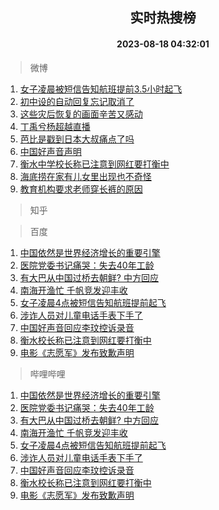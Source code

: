 <div align="center"><h2>实时热搜榜</h2><h4>2023-08-18 04:32:01</h4></div>

> 微博  

1. [女子凌晨被短信告知航班提前3.5小时起飞](https://s.weibo.com/weibo?q=%23%E5%A5%B3%E5%AD%90%E5%87%8C%E6%99%A8%E8%A2%AB%E7%9F%AD%E4%BF%A1%E5%91%8A%E7%9F%A5%E8%88%AA%E7%8F%AD%E6%8F%90%E5%89%8D3.5%E5%B0%8F%E6%97%B6%E8%B5%B7%E9%A3%9E%23&t=31&band_rank=1&Refer=top)<br />
2. [初中设的自动回复忘记取消了](https://s.weibo.com/weibo?q=%E5%88%9D%E4%B8%AD%E8%AE%BE%E7%9A%84%E8%87%AA%E5%8A%A8%E5%9B%9E%E5%A4%8D%E5%BF%98%E8%AE%B0%E5%8F%96%E6%B6%88%E4%BA%86&t=31&band_rank=2&Refer=top)<br />
3. [这些灾后恢复的画面辛苦又感动](https://s.weibo.com/weibo?q=%23%E8%BF%99%E4%BA%9B%E7%81%BE%E5%90%8E%E6%81%A2%E5%A4%8D%E7%9A%84%E7%94%BB%E9%9D%A2%E8%BE%9B%E8%8B%A6%E5%8F%88%E6%84%9F%E5%8A%A8%23&t=31&band_rank=3&Refer=top)<br />
4. [丁禹兮杨超越直播](https://s.weibo.com/weibo?q=%E4%B8%81%E7%A6%B9%E5%85%AE%E6%9D%A8%E8%B6%85%E8%B6%8A%E7%9B%B4%E6%92%AD&t=31&band_rank=4&Refer=top)<br />
5. [芭比是戳到日本大叔痛点了吗](https://s.weibo.com/weibo?q=%23%E8%8A%AD%E6%AF%94%E6%98%AF%E6%88%B3%E5%88%B0%E6%97%A5%E6%9C%AC%E5%A4%A7%E5%8F%94%E7%97%9B%E7%82%B9%E4%BA%86%E5%90%97%23&t=31&band_rank=5&Refer=top)<br />
6. [中国好声音声明](https://s.weibo.com/weibo?q=%23%E4%B8%AD%E5%9B%BD%E5%A5%BD%E5%A3%B0%E9%9F%B3%E5%A3%B0%E6%98%8E%23&t=31&band_rank=6&Refer=top)<br />
7. [衡水中学校长称已注意到网红要打衡中](https://s.weibo.com/weibo?q=%23%E8%A1%A1%E6%B0%B4%E4%B8%AD%E5%AD%A6%E6%A0%A1%E9%95%BF%E7%A7%B0%E5%B7%B2%E6%B3%A8%E6%84%8F%E5%88%B0%E7%BD%91%E7%BA%A2%E8%A6%81%E6%89%93%E8%A1%A1%E4%B8%AD%23&t=31&band_rank=7&Refer=top)<br />
8. [海底捞在家有儿女里出现也不奇怪](https://s.weibo.com/weibo?q=%E6%B5%B7%E5%BA%95%E6%8D%9E%E5%9C%A8%E5%AE%B6%E6%9C%89%E5%84%BF%E5%A5%B3%E9%87%8C%E5%87%BA%E7%8E%B0%E4%B9%9F%E4%B8%8D%E5%A5%87%E6%80%AA&t=31&band_rank=8&Refer=top)<br />
9. [教育机构要求老师穿长裤的原因](https://s.weibo.com/weibo?q=%E6%95%99%E8%82%B2%E6%9C%BA%E6%9E%84%E8%A6%81%E6%B1%82%E8%80%81%E5%B8%88%E7%A9%BF%E9%95%BF%E8%A3%A4%E7%9A%84%E5%8E%9F%E5%9B%A0&t=31&band_rank=9&Refer=top)<br />

> 知乎  


> 百度  

1. [中国依然是世界经济增长的重要引擎](https://www.baidu.com/s?wd=%E4%B8%AD%E5%9B%BD%E4%BE%9D%E7%84%B6%E6%98%AF%E4%B8%96%E7%95%8C%E7%BB%8F%E6%B5%8E%E5%A2%9E%E9%95%BF%E7%9A%84%E9%87%8D%E8%A6%81%E5%BC%95%E6%93%8E&sa=fyb_news&rsv_dl=fyb_news)<br />
2. [医院党委书记痛哭：失去40年工龄](https://www.baidu.com/s?wd=%E5%8C%BB%E9%99%A2%E5%85%9A%E5%A7%94%E4%B9%A6%E8%AE%B0%E7%97%9B%E5%93%AD%EF%BC%9A%E5%A4%B1%E5%8E%BB40%E5%B9%B4%E5%B7%A5%E9%BE%84&sa=fyb_news&rsv_dl=fyb_news)<br />
3. [有大巴从中国过桥去朝鲜? 中方回应](https://www.baidu.com/s?wd=%E6%9C%89%E5%A4%A7%E5%B7%B4%E4%BB%8E%E4%B8%AD%E5%9B%BD%E8%BF%87%E6%A1%A5%E5%8E%BB%E6%9C%9D%E9%B2%9C%3F+%E4%B8%AD%E6%96%B9%E5%9B%9E%E5%BA%94&sa=fyb_news&rsv_dl=fyb_news)<br />
4. [南海开渔忙 千帆竞发迎丰收](https://www.baidu.com/s?wd=%E5%8D%97%E6%B5%B7%E5%BC%80%E6%B8%94%E5%BF%99+%E5%8D%83%E5%B8%86%E7%AB%9E%E5%8F%91%E8%BF%8E%E4%B8%B0%E6%94%B6&sa=fyb_news&rsv_dl=fyb_news)<br />
5. [女子凌晨4点被短信告知航班提前起飞](https://www.baidu.com/s?wd=%E5%A5%B3%E5%AD%90%E5%87%8C%E6%99%A84%E7%82%B9%E8%A2%AB%E7%9F%AD%E4%BF%A1%E5%91%8A%E7%9F%A5%E8%88%AA%E7%8F%AD%E6%8F%90%E5%89%8D%E8%B5%B7%E9%A3%9E&sa=fyb_news&rsv_dl=fyb_news)<br />
6. [涉诈人员对儿童电话手表下手了](https://www.baidu.com/s?wd=%E6%B6%89%E8%AF%88%E4%BA%BA%E5%91%98%E5%AF%B9%E5%84%BF%E7%AB%A5%E7%94%B5%E8%AF%9D%E6%89%8B%E8%A1%A8%E4%B8%8B%E6%89%8B%E4%BA%86&sa=fyb_news&rsv_dl=fyb_news)<br />
7. [中国好声音回应李玟控诉录音](https://www.baidu.com/s?wd=%E4%B8%AD%E5%9B%BD%E5%A5%BD%E5%A3%B0%E9%9F%B3%E5%9B%9E%E5%BA%94%E6%9D%8E%E7%8E%9F%E6%8E%A7%E8%AF%89%E5%BD%95%E9%9F%B3&sa=fyb_news&rsv_dl=fyb_news)<br />
8. [衡水校长称已注意到网红要打衡中](https://www.baidu.com/s?wd=%E8%A1%A1%E6%B0%B4%E6%A0%A1%E9%95%BF%E7%A7%B0%E5%B7%B2%E6%B3%A8%E6%84%8F%E5%88%B0%E7%BD%91%E7%BA%A2%E8%A6%81%E6%89%93%E8%A1%A1%E4%B8%AD&sa=fyb_news&rsv_dl=fyb_news)<br />
9. [电影《志愿军》发布致歉声明](https://www.baidu.com/s?wd=%E7%94%B5%E5%BD%B1%E3%80%8A%E5%BF%97%E6%84%BF%E5%86%9B%E3%80%8B%E5%8F%91%E5%B8%83%E8%87%B4%E6%AD%89%E5%A3%B0%E6%98%8E&sa=fyb_news&rsv_dl=fyb_news)<br />

> 哔哩哔哩  

1. [中国依然是世界经济增长的重要引擎](https://www.baidu.com/s?wd=%E4%B8%AD%E5%9B%BD%E4%BE%9D%E7%84%B6%E6%98%AF%E4%B8%96%E7%95%8C%E7%BB%8F%E6%B5%8E%E5%A2%9E%E9%95%BF%E7%9A%84%E9%87%8D%E8%A6%81%E5%BC%95%E6%93%8E&sa=fyb_news&rsv_dl=fyb_news)<br />
2. [医院党委书记痛哭：失去40年工龄](https://www.baidu.com/s?wd=%E5%8C%BB%E9%99%A2%E5%85%9A%E5%A7%94%E4%B9%A6%E8%AE%B0%E7%97%9B%E5%93%AD%EF%BC%9A%E5%A4%B1%E5%8E%BB40%E5%B9%B4%E5%B7%A5%E9%BE%84&sa=fyb_news&rsv_dl=fyb_news)<br />
3. [有大巴从中国过桥去朝鲜? 中方回应](https://www.baidu.com/s?wd=%E6%9C%89%E5%A4%A7%E5%B7%B4%E4%BB%8E%E4%B8%AD%E5%9B%BD%E8%BF%87%E6%A1%A5%E5%8E%BB%E6%9C%9D%E9%B2%9C%3F+%E4%B8%AD%E6%96%B9%E5%9B%9E%E5%BA%94&sa=fyb_news&rsv_dl=fyb_news)<br />
4. [南海开渔忙 千帆竞发迎丰收](https://www.baidu.com/s?wd=%E5%8D%97%E6%B5%B7%E5%BC%80%E6%B8%94%E5%BF%99+%E5%8D%83%E5%B8%86%E7%AB%9E%E5%8F%91%E8%BF%8E%E4%B8%B0%E6%94%B6&sa=fyb_news&rsv_dl=fyb_news)<br />
5. [女子凌晨4点被短信告知航班提前起飞](https://www.baidu.com/s?wd=%E5%A5%B3%E5%AD%90%E5%87%8C%E6%99%A84%E7%82%B9%E8%A2%AB%E7%9F%AD%E4%BF%A1%E5%91%8A%E7%9F%A5%E8%88%AA%E7%8F%AD%E6%8F%90%E5%89%8D%E8%B5%B7%E9%A3%9E&sa=fyb_news&rsv_dl=fyb_news)<br />
6. [涉诈人员对儿童电话手表下手了](https://www.baidu.com/s?wd=%E6%B6%89%E8%AF%88%E4%BA%BA%E5%91%98%E5%AF%B9%E5%84%BF%E7%AB%A5%E7%94%B5%E8%AF%9D%E6%89%8B%E8%A1%A8%E4%B8%8B%E6%89%8B%E4%BA%86&sa=fyb_news&rsv_dl=fyb_news)<br />
7. [中国好声音回应李玟控诉录音](https://www.baidu.com/s?wd=%E4%B8%AD%E5%9B%BD%E5%A5%BD%E5%A3%B0%E9%9F%B3%E5%9B%9E%E5%BA%94%E6%9D%8E%E7%8E%9F%E6%8E%A7%E8%AF%89%E5%BD%95%E9%9F%B3&sa=fyb_news&rsv_dl=fyb_news)<br />
8. [衡水校长称已注意到网红要打衡中](https://www.baidu.com/s?wd=%E8%A1%A1%E6%B0%B4%E6%A0%A1%E9%95%BF%E7%A7%B0%E5%B7%B2%E6%B3%A8%E6%84%8F%E5%88%B0%E7%BD%91%E7%BA%A2%E8%A6%81%E6%89%93%E8%A1%A1%E4%B8%AD&sa=fyb_news&rsv_dl=fyb_news)<br />
9. [电影《志愿军》发布致歉声明](https://www.baidu.com/s?wd=%E7%94%B5%E5%BD%B1%E3%80%8A%E5%BF%97%E6%84%BF%E5%86%9B%E3%80%8B%E5%8F%91%E5%B8%83%E8%87%B4%E6%AD%89%E5%A3%B0%E6%98%8E&sa=fyb_news&rsv_dl=fyb_news)<br />

